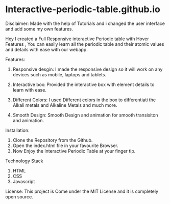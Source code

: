 # Interactive-periodic-table.github.io

Disclaimer: Made with the help of Tutorials and i changed the user interface and add some my own features.
 
Hey I created a Full Responsive interactive Periodic table with Hover Features , You can easily learn all the periodic table and their atomic values and details with ease with our webapp.

Features:
1. Responsive desgin: I made the responsive design so it will work on any devices such as mobile, laptops and tablets.

2. Interactive box: Provided the interactive box with element details to learn with ease.

3. Different Colors: I used Different colors in the box to differentiati the Alkali metals and Alkaline Metals and much more. 

4. Smooth Design: Smooth Design and animation for smooth transisiton and animation.


Installation:

1. Clone the Repository from the Github.
2. Open the index.html file in your favourite Browser.
3. Now Enjoy the Interactive Periodic Table at your finger tip.

Technology Stack
1. HTML
2. CSS
3. Javascript

License: 
This project is Come under the MIT License and it is completely open source.